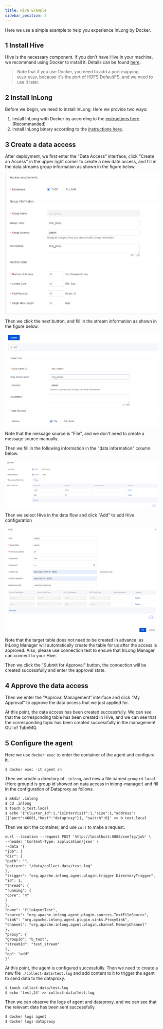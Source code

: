 ```yaml
---
title: Hive Example
sidebar_position: 2
---
```


Here we use a simple example to help you experience InLong by Docker.

## 1 Install Hive
Hive is the necessary component. If you don't have Hive in your machine, we recommand using Docker to install it. Details can be found [here](https://github.com/big-data-europe/docker-hive).

> Note that if you use Docker, you need to add a port mapping `8020:8020`, because it's the port of HDFS DefaultFS, and we need to use it later.

## 2 Install InLong
Before we begin, we need to install InLong. Here we provide two ways:
1. Install InLong with Docker by according to the [instructions here](deployment/docker.md).(Recommanded)
2. Install InLong binary according to the [instructions here](deployment/bare_metal.md).

## 3 Create a data access
After deployment, we first enter the "Data Access" interface, click "Create an Access" in the upper right corner to create a new date access, and fill in the data streams group information as shown in the figure below.

<img src="img/create-group.png" align="center" alt="Create Group"/>

Then we click the next button, and fill in the stream information as shown in the figure below.

<img src="img/create-stream.png" align="center" alt="Create Stream"/>

Note that the message source is "File", and we don't need to create a message source manually.

Then we fill in the following information in the "data information" column below.

<img src="img/data-information.png" align="center" alt="Data Information"/>

Then we select Hive in the data flow and click "Add" to add Hive configuration

<img src="img/hive-config.png" align="center" alt="Hive Config"/>

Note that the target table does not need to be created in advance, as InLong Manager will automatically create the table for us after the access is approved. Also, please use connection test to ensure that InLong Manager can connect to your Hive.

Then we click the "Submit for Approval" button, the connection will be created successfully and enter the approval state.

## 4 Approve the data access
Then we enter the "Approval Management" interface and click "My Approval" to approve the data access that we just applied for.

At this point, the data access has been created successfully. We can see that the corresponding table has been created in Hive, and we can see that the corresponding topic has been created successfully in the management GUI of TubeMQ.

## 5 Configure the agent
Here we use `docker exec` to enter the container of the agent and configure it.
```
$ docker exec -it agent sh
```

Then we create a directory of `.inlong`, and new a file named `groupid.local` (Here groupId is group id showed on data access in inlong-manager) and fill in the configuration of Dataproxy as follows.
```
$ mkdir .inlong
$ cd .inlong
$ touch b_test.local
$ echo '{"cluster_id":1,"isInterVisit":1,"size":1,"address": [{"port":46801,"host":"dataproxy"}], "switch":0}' >> b_test.local
```

Then we exit the container, and use `curl` to make a request.
```
curl --location --request POST 'http://localhost:8008/config/job' \
--header 'Content-Type: application/json' \
--data '{
"job": {
"dir": {
"path": "",
"pattern": "/data/collect-data/test.log"
},
"trigger": "org.apache.inlong.agent.plugin.trigger.DirectoryTrigger",
"id": 1,
"thread": {
"running": {
"core": "4"
}
},
"name": "fileAgentTest",
"source": "org.apache.inlong.agent.plugin.sources.TextFileSource",
"sink": "org.apache.inlong.agent.plugin.sinks.ProxySink",
"channel": "org.apache.inlong.agent.plugin.channel.MemoryChannel"
},
"proxy": {
"groupId": "b_test",
"streamId": "test_stream"
},
"op": "add"
}'
```

At this point, the agent is configured successfully.
Then we need to create a new file `./collect-data/test.log` and add content to it to trigger the agent to send data to the dataproxy.

```
$ touch collect-data/test.log
$ echo 'test,24' >> collect-data/test.log
```

Then we can observe the logs of agent and dataproxy, and we can see that the relevant data has been sent successfully.

```
$ docker logs agent
$ docker logs dataproxy
```

